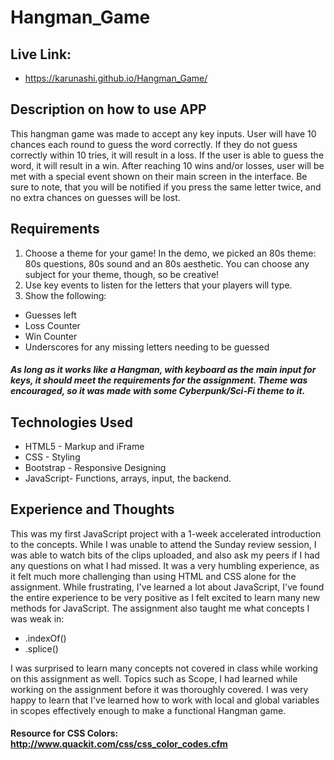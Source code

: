 # Hangman_Game

## Live Link:
 - https://karunashi.github.io/Hangman_Game/

## Description on how to use APP
This hangman game was made to accept any key inputs. User will have 10 chances each round to guess the word correctly. If they do not guess correctly within 10 tries, it will result in a loss. If the user is able to guess the word, it will result in a win. After reaching 10 wins and/or losses, user will be met with a special event shown on their main screen in the interface. Be sure to note, that you will be notified if you press the same letter twice, and no extra chances on guesses will be lost.

## Requirements
1. Choose a theme for your game! In the demo, we picked an 80s theme: 80s questions, 80s sound and an 80s aesthetic. You can choose any subject for your theme, though, so be creative!
2. Use key events to listen for the letters that your players will type.
3. Show the following:
 - Guesses left
 - Loss Counter
 - Win Counter
 - Underscores for any missing letters needing to be guessed

##### As long as it works like a Hangman, with keyboard as the main input for keys, it should meet the requirements for the assignment. Theme was encouraged, so it was made with some Cyberpunk/Sci-Fi theme to it.

## Technologies Used
- HTML5 - Markup and iFrame
- CSS - Styling
- Bootstrap - Responsive Designing
- JavaScript- Functions, arrays, input, the backend.

## Experience and Thoughts
This was my first JavaScript project with a 1-week accelerated introduction to the concepts. While I was unable to attend the Sunday review session, I was able to watch bits of the clips uploaded, and also ask my peers if I had any questions on what I had missed. It was a very humbling experience, as it felt much more challenging than using HTML and CSS alone for the assignment. While frustrating, I've learned a lot about JavaScript, I've found the entire experience to be very positive as I felt excited to learn many new methods for JavaScript. The assignment also taught me what concepts I was weak in:
- .indexOf()
- .splice()

I was surprised to learn many concepts not covered in class while working on this assignment as well. Topics such as Scope, I had learned while working on the assignment before it was thoroughly covered. I was very happy to learn that I've learned how to work with local and global variables in scopes effectively enough to make a functional Hangman game.

#### Resource for CSS Colors: http://www.quackit.com/css/css_color_codes.cfm
